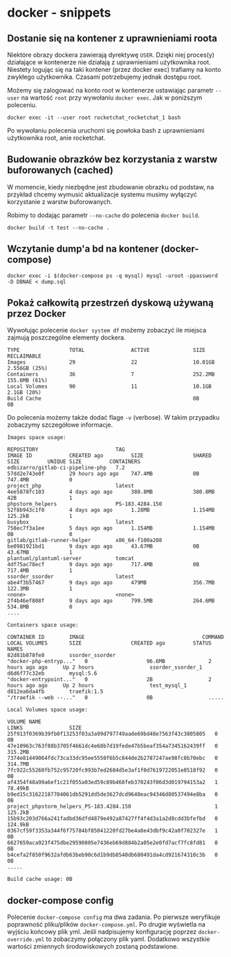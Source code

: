 # docker - snippets

## Dostanie się na kontener z uprawnieniami roota

Niektóre obrazy dockera zawierają dyrektywę `USER`. Dzięki niej proces(y) działające w kontenerze nie działają z uprawnieniami użytkownika root. Niestety logując się na taki kontener (przez docker exec) trafiamy na konto zwykłego użytkownika. Czasami potrzebujemy jednak dostępu root.

Możemy się zalogować na konto root w kontenerze ustawiając parametr `--user` na wartość `root` przy wywołaniu `docker exec`. Jak w poniższym poleceniu.

```
docker exec -it --user root rocketchat_rocketchat_1 bash
```

Po wywołaniu polecenia uruchomi się powłoka bash z uprawnieniami użytkownika root, anie rocketchat.

## Budowanie obrazków bez korzystania z warstw buforowanych (cached)

W momencie, kiedy niezbędne jest zbudowanie obrazku od podstaw, na przykład chcemy wymusić aktualizacje systemu musimy wyłączyć korzystanie z warstw buforowanych.

Robimy to dodając parametr `--no-cache` do polecenia `docker build`.
```
docker build -t test --no-cache .
```

## Wczytanie dump'a bd na kontener (docker-compose)

```
docker exec -i $(docker-compose ps -q mysql) mysql -uroot -ppassword  -D DBNAE < dump.sql
```

## Pokaż całkowitą przestrzeń dyskową używaną przez Docker

Wywołując polecenie `docker system df` możemy zobaczyć ile miejsca zajmują poszczególne elementy dockera.

```
TYPE                TOTAL               ACTIVE              SIZE                RECLAIMABLE
Images              29                  22                  10.01GB             2.556GB (25%)
Containers          36                  7                   252.2MB             155.6MB (61%)
Local Volumes       90                  11                  10.1GB              2.1GB (20%)
Build Cache                                                 0B                  0B
```
Do polecenia możemy także dodać flage `-v` (verbose). W takim przypadku zobaczymy szczegółowe informacje.
```
Images space usage:

REPOSITORY                         TAG                            IMAGE ID            CREATED ago         SIZE                SHARED SIZE         UNIQUE SiZE         CONTAINERS
edbizarro/gitlab-ci-pipeline-php   7.2                            57dd2e743e0f        29 hours ago ago    747.4MB             0B                  747.4MB             0
project_php                        latest                         4ee5878fc103        4 days ago ago      380.8MB             380.8MB             42B                 1
phpstorm_helpers                   PS-183.4284.150                52f8b943c1f0        4 days ago ago      1.28MB              1.154MB             125.2kB             1
busybox                            latest                         758ec7f3a1ee        5 days ago ago      1.154MB             1.154MB             0B                  0
gitlab/gitlab-runner-helper        x86_64-f100a208                be0981921bd1        9 days ago ago      43.67MB             0B                  43.67MB             1
plantuml/plantuml-server           tomcat                         4df75ac78ecf        9 days ago ago      717.4MB             0B                  717.4MB             1
ssorder_ssorder                    latest                         abe4f3b57467        9 days ago ago      479MB               356.7MB             122.3MB             1
<none>                             <none>                         2f4b46ef808f        9 days ago ago      799.5MB             264.6MB             534.8MB             0
....

Containers space usage:

CONTAINER ID        IMAGE                                      COMMAND                  LOCAL VOLUMES       SIZE                CREATED ago         STATUS                      NAMES
82d81b878fe8        ssorder_ssorder                            "docker-php-entryp..."   0                   96.6MB              2 hours ago ago     Up 2 hours                  ssorder_ssorder_1
d6d6f77c32eb        mysql:5.6                                  "docker-entrypoint..."   0                   2B                  2 hours ago ago     Up 2 hours                  test_mysql_1
d812ea6da4fb        traefik:1.5                                "/traefik --web --..."   0                   0B                  .....

Local Volumes space usage:

VOLUME NAME                                                        LINKS               SIZE
25f913f0369b39fb0f13253f03a3a99d797749aade69bd48e7563f43c3805805   0                   0B
47e10963c763f88b3705f4661dc4e68b7d19fede47b5beaf354a7345162439ff   0                   315.2MB
7374e81449064fdc73ca33dc95ee5550f6b5c844de2b2787247ae98fc8b70ebc   0                   314.7MB
7fc922c55260fb752c95720fc993b7ed2684d5e3af1f0d7619722051e8518f92   0                   0B
af4354f48a99a6ef1c21f055a03ed59c89b468feb370243f06d3d019794153a2   1                   78.49kB
b9ed15c31622187704061db5291dd5de3627dcd9640eac94346d80537494e8ba   0                   0B
project_phpstorm_helpers_PS-183.4284.150                           1                   125.2kB
15b93c203d766a241fadbd36dfd4879e492a87427ff4f4d3a1a2d8cdd3bfefbd   0                   124.9kB
0367cf59f3353a344f6f75784bf85041220fd27be4a8e43dbf9c42a0f702327e   1                   0B
6627659aca923f475dbe29590805e7436eb69d884b2a05e2e0fd7acf7fc8fd81   0                   0B
b4cefa2f850f9632afdb63beb90c6d1b9db8540db680491da4cd921674310c3b   0                   0B
.....

Build cache usage: 0B
```

## docker-compose config

Polecenie `docker-compose config` ma dwa zadania. Po pierwsze weryfikuje poprawność pliku/plików `docker-compose.yml`. Po drugie wyświetla na wyjściu końcowy plik yml. Jeśli nadpisujemy konfigurację poprzez `docker-override.yml` to zobaczymy połączony plik yaml. Dodatkowo wszystkie wartości zmiennych środowiskowych zostaną podstawione.

